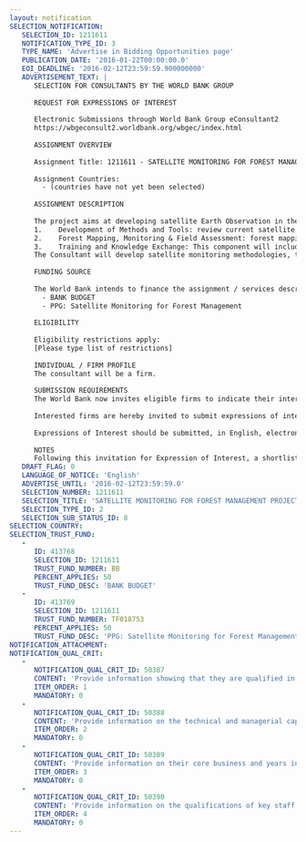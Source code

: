 ```yaml
---
layout: notification
SELECTION_NOTIFICATION: 
   SELECTION_ID: 1211611
   NOTIFICATION_TYPE_ID: 3
   TYPE_NAME: 'Advertise in Bidding Opportunities page'
   PUBLICATION_DATE: '2016-01-22T00:00:00.0'
   EOI_DEADLINE: '2016-02-12T23:59:59.900000000'
   ADVERTISEMENT_TEXT: |
      SELECTION FOR CONSULTANTS BY THE WORLD BANK GROUP
      
      REQUEST FOR EXPRESSIONS OF INTEREST
      
      Electronic Submissions through World Bank Group eConsultant2
      https://wbgeconsult2.worldbank.org/wbgec/index.html
      
      ASSIGNMENT OVERVIEW
      
      Assignment Title: 1211611 - SATELLITE MONITORING FOR FOREST MANAGEMENT PROJECT: procurement of consultant services
      
      Assignment Countries:
        - (countries have not yet been selected)
      
      ASSIGNMENT DESCRIPTION
      
      The project aims at developing satellite Earth Observation in the forest sector. The project is prepared in collaboration with the European Space Agency. The Development Objective is Improved methods for satellite monitoring of dry forests and forest degradation assessment are available to countries, with technical knowledge and capacity developed for global application in SFM, including REDD+. The project has the following components:  
      1.	Development of Methods and Tools: review current satellite systems, and define what will be addressed in the Project. 
      2.	Forest Mapping, Monitoring & Field Assessment: forest mapping and monitoring in 3-4 countries. The field assessment is to be done as a demonstration in operational environment.  
      3.	Training and Knowledge Exchange: This component will include South-South Knowledge Exchange.
      The Consultant will develop satellite monitoring methodologies, test and support their implementation in 3-4 countries and prepare guidance documentation.
      
      FUNDING SOURCE
      
      The World Bank intends to finance the assignment / services described below under the following trust fund(s):
        - BANK BUDGET
        - PPG: Satellite Monitoring for Forest Management
      
      ELIGIBILITY
      
      Eligibility restrictions apply:
      [Please type list of restrictions]
      
      INDIVIDUAL / FIRM PROFILE
      The consultant will be a firm. 
      
      SUBMISSION REQUIREMENTS
      The World Bank now invites eligible firms to indicate their interest in providing the services.  Interested firms must provide information indicating that they are qualified to perform the services (brochures, description of similar assignments, experience in similar conditions, availability of appropriate skills among staff, etc. for firms; CV and cover letter for individuals).  Please note that the total size of all attachments should be less than 5MB.  Consultants may associate to enhance their qualifications.
      
      Interested firms are hereby invited to submit expressions of interest.
      
      Expressions of Interest should be submitted, in English, electronically through World Bank Group eTendering (https://wbgeconsult2.worldbank.org/wbgec/index.html)
      
      NOTES
      Following this invitation for Expression of Interest, a shortlist of qualified firms will be formally invited to submit proposals.  Shortlisting and selection will be subject to the availability of funding.
   DRAFT_FLAG: 0
   LANGUAGE_OF_NOTICE: 'English'
   ADVERTISE_UNTIL: '2016-02-12T23:59:59.0'
   SELECTION_NUMBER: 1211611
   SELECTION_TITLE: 'SATELLITE MONITORING FOR FOREST MANAGEMENT PROJECT: procurement of consultant services'
   SELECTION_TYPE_ID: 2
   SELECTION_SUB_STATUS_ID: 8
SELECTION_COUNTRY: 
SELECTION_TRUST_FUND: 
   - 
      ID: 413768
      SELECTION_ID: 1211611
      TRUST_FUND_NUMBER: BB
      PERCENT_APPLIES: 50
      TRUST_FUND_DESC: 'BANK BUDGET'
   - 
      ID: 413769
      SELECTION_ID: 1211611
      TRUST_FUND_NUMBER: TF018753
      PERCENT_APPLIES: 50
      TRUST_FUND_DESC: 'PPG: Satellite Monitoring for Forest Management'
NOTIFICATION_ATTACHMENT: 
NOTIFICATION_QUAL_CRIT: 
   - 
      NOTIFICATION_QUAL_CRIT_ID: 50387
      CONTENT: 'Provide information showing that they are qualified in the field of the assignment.'
      ITEM_ORDER: 1
      MANDATORY: 0
   - 
      NOTIFICATION_QUAL_CRIT_ID: 50388
      CONTENT: 'Provide information on the technical and managerial capabilities of the firm.'
      ITEM_ORDER: 2
      MANDATORY: 0
   - 
      NOTIFICATION_QUAL_CRIT_ID: 50389
      CONTENT: 'Provide information on their core business and years in business.'
      ITEM_ORDER: 3
      MANDATORY: 0
   - 
      NOTIFICATION_QUAL_CRIT_ID: 50390
      CONTENT: 'Provide information on the qualifications of key staff.'
      ITEM_ORDER: 4
      MANDATORY: 0
---
```

